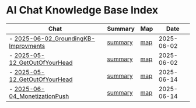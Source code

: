 # AI Chat Knowledge Base Index

| Chat | Summary | Map | Date |
|---|---|---|---|
- [2025-06-02_GroundingKB-Improvments](misc/2025-06-02_GroundingKB-Improvments.cht) | [summary](misc/2025-06-02_GroundingKB-Improvments.md) | [map](misc/2025-06-02_GroundingKB-Improvments.map) | 2025-06-02
- [2025-05-12_GetOutOfYourHead](misc/2025-05-12_GetOutOfYourHead.cht) | [summary](misc/2025-05-12_GetOutOfYourHead.md) | [map](misc/2025-05-12_GetOutOfYourHead.map) | 2025-06-02
- [2025-05-12_GetOutOfYourHead](NewChats/2025-05-12_GetOutOfYourHead.cht) | [summary]() | [map]() | 2025-06-14
- [2025-06-04_MonetizationPush](NewChats/2025-06-04_MonetizationPush.cht) | [summary]() | [map]() | 2025-06-14
